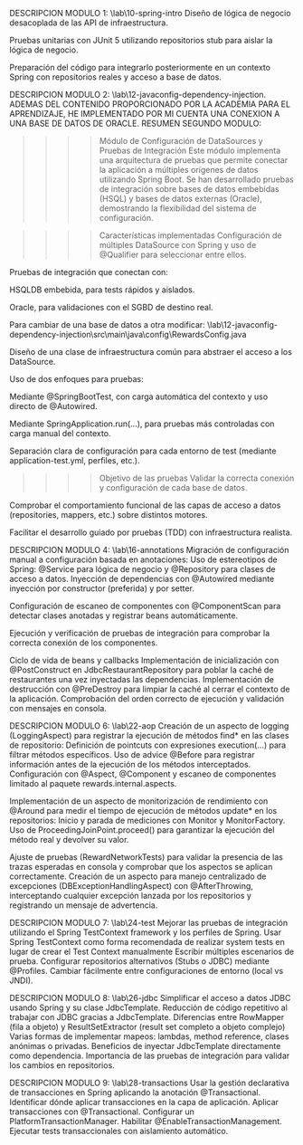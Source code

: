DESCRIPCION MODULO 1: \lab\10-spring-intro
  Diseño de lógica de negocio desacoplada de las API de infraestructura.

  Pruebas unitarias con JUnit 5 utilizando repositorios stub para aislar la lógica de negocio.

  Preparación del código para integrarlo posteriormente en un contexto Spring con repositorios reales y acceso a base de datos.


DESCRIPCION MODULO 2: \lab\12-javaconfig-dependency-injection. 
ADEMAS DEL CONTENIDO PROPORCIONADO POR LA ACADEMIA PARA EL APRENDIZAJE, HE IMPLEMENTADO POR MI CUENTA UNA CONEXION A UNA BASE DE DATOS DE ORACLE. RESUMEN SEGUNDO MODULO:

  >>>>Módulo de Configuración de DataSources y Pruebas de Integración
Este módulo implementa una arquitectura de pruebas que permite conectar la aplicación a múltiples orígenes de datos utilizando Spring Boot. Se han desarrollado pruebas de integración sobre bases de datos embebidas (HSQL) y bases de datos externas (Oracle), demostrando la flexibilidad del sistema de configuración.

  >>>>Características implementadas
Configuración de múltiples DataSource con Spring y uso de @Qualifier para seleccionar entre ellos.

Pruebas de integración que conectan con:

  HSQLDB embebida, para tests rápidos y aislados.

  Oracle, para validaciones con el SGBD de destino real.

  Para cambiar de una base de datos a otra modificar: \lab\12-javaconfig-dependency-injection\src\main\java\config\RewardsConfig.java

Diseño de una clase de infraestructura común para abstraer el acceso a los DataSource.

Uso de dos enfoques para pruebas:

  Mediante @SpringBootTest, con carga automática del contexto y uso directo de @Autowired.

  Mediante SpringApplication.run(...), para pruebas más controladas con carga manual del contexto.

Separación clara de configuración para cada entorno de test (mediante application-test.yml, perfiles, etc.).

  >>>>Objetivo de las pruebas
Validar la correcta conexión y configuración de cada base de datos.

Comprobar el comportamiento funcional de las capas de acceso a datos (repositories, mappers, etc.) sobre distintos motores.

Facilitar el desarrollo guiado por pruebas (TDD) con infraestructura realista.

DESCRIPCION MODULO 4: \lab\16-annotations
  Migración de configuración manual a configuración basada en anotaciones:
    Uso de estereotipos de Spring: @Service para lógica de negocio y @Repository para clases de acceso a datos.
    Inyección de dependencias con @Autowired mediante inyección por constructor (preferida) y por setter.

  Configuración de escaneo de componentes con @ComponentScan para detectar clases anotadas y registrar beans automáticamente.

  Ejecución y verificación de pruebas de integración para comprobar la correcta conexión de los componentes.

  Ciclo de vida de beans y callbacks
    Implementación de inicialización con @PostConstruct en JdbcRestaurantRepository para poblar la caché de restaurantes una vez inyectadas las dependencias.
    Implementación de destrucción con @PreDestroy para limpiar la caché al cerrar el contexto de la aplicación.
    Comprobación del orden correcto de ejecución y validación con mensajes en consola.

DESCRIPCION MODULO 6: \lab\22-aop
  Creación de un aspecto de logging (LoggingAspect) para registrar la ejecución de métodos find* en las clases de repositorio:
    Definición de pointcuts con expresiones execution(...) para filtrar métodos específicos.
    Uso de advice @Before para registrar información antes de la ejecución de los métodos interceptados.
    Configuración con @Aspect, @Component y escaneo de componentes limitado al paquete rewards.internal.aspects.

  Implementación de un aspecto de monitorización de rendimiento con @Around para medir el tiempo de ejecución de métodos update* en los repositorios:
    Inicio y parada de mediciones con Monitor y MonitorFactory.
    Uso de ProceedingJoinPoint.proceed() para garantizar la ejecución del método real y devolver su valor.

  Ajuste de pruebas (RewardNetworkTests) para validar la presencia de las trazas esperadas en consola y comprobar que los aspectos se aplican correctamente.
  Creación de un aspecto para manejo centralizado de excepciones (DBExceptionHandlingAspect) con @AfterThrowing, interceptando cualquier excepción lanzada por los repositorios y registrando un mensaje de         advertencia.

DESCRIPCION MODULO 7: \lab\24-test
  Mejorar las pruebas de integración utilizando el Spring TestContext framework y los perfiles de Spring.
    Usar Spring TestContext como forma recomendada de realizar system tests en lugar de crear el Test Context manualmente
    Escribir múltiples escenarios de prueba.
    Configurar repositorios alternativos (Stubs o JDBC) mediante @Profiles.
    Cambiar fácilmente entre configuraciones de entorno (local vs JNDI).

DESCRIPCION MODULO 8: \lab\26-jdbc
  Simplificar el acceso a datos JDBC usando Spring y su clase JdbcTemplate.
    Reducción de código repetitivo al trabajar con JDBC gracias a JdbcTemplate.
    Diferencias entre RowMapper (fila a objeto) y ResultSetExtractor (result set completo a objeto complejo)
    Varias formas de implementar mapeos: lambdas, method reference, clases anónimas o privadas.
    Beneficios de inyectar JdbcTemplate directamente como dependencia.
    Importancia de las pruebas de integración para validar los cambios en repositorios.

DESCRIPCION MODULO 9: \lab\28-transactions
  Usar la gestión declarativa de transacciones en Spring aplicando la anotación @Transactional.
    Identificar dónde aplicar transacciones en la capa de aplicación.
    Aplicar transacciones con @Transactional.
    Configurar un PlatformTransactionManager.
    Habilitar @EnableTransactionManagement.
    Ejecutar tests transaccionales con aislamiento automático.
